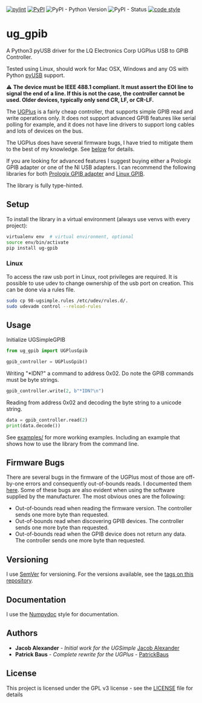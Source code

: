 [![pylint](../../actions/workflows/pylint.yml/badge.svg)](../../actions/workflows/pylint.yml)
[![PyPI](https://img.shields.io/pypi/v/ug-gpib)](https://pypi.org/project/ug-gpib/)
![PyPI - Python Version](https://img.shields.io/pypi/pyversions/ug-gpib)
![PyPI - Status](https://img.shields.io/pypi/status/ug-gpib)
[![code style](https://img.shields.io/badge/code%20style-black-000000.svg)](https://github.com/psf/black)
# ug_gpib
A Python3 pyUSB driver for the LQ Electronics Corp UGPlus USB to GPIB Controller.

Tested using Linux, should work for Mac OSX, Windows and any OS with Python [pyUSB](https://github.com/pyusb/pyusb)
support.

:warning: **The device must be IEEE 488.1 compliant. It must assert the EOI line to signal the end of a line. If this is
not the case, the controller cannot be used. Older devices, typically only send CR, LF, or CR-LF.**

The [UGPlus](http://lqelectronics.com/Products/USBUG/UGPlus/UGPlus.html) is a fairly cheap controller, that supports
simple GPIB read and write operations only. It does not support advanced GPIB features like serial polling for example,
and it does not have line drivers to support long cables and lots of devices on the bus.

The UGPlus does have several firmware bugs, I have tried to mitigate them to the best of my knowledge. See
[below](#firmware-bugs) for details.

If you are looking for advanced features I suggest buying either a Prologix GPIB adapter or one of the NI USB adapters.
I can recommend the following libraries for both
[Prologix GPIB adapter](https://github.com/PatrickBaus/pyAsyncPrologixGpib) and
[Linux GPIB](https://github.com/PatrickBaus/pyAsyncGpib).

The library is fully type-hinted.

## Setup

To install the library in a virtual environment (always use venvs with every project):

```bash
virtualenv env  # virtual environment, optional
source env/bin/activate
pip install ug-gpib
```

### Linux
To access the raw usb port in Linux, root privileges are required. It is possible to use udev to change ownership of the
usb port on creation. This can be done via a rules file.

```bash
sudo cp 98-ugsimple.rules /etc/udev/rules.d/.
sudo udevadm control --reload-rules
```

## Usage

Initialize UGSimpleGPIB

```python
from ug_gpib import UGPlusGpib

gpib_controller = UGPlusGpib()
```

Writing "*IDN?" a command to address 0x02. Do note the GPIB commands must be byte strings.
```python
gpib_controller.write(2, b"*IDN?\n")
```

Reading from address 0x02 and decoding the byte string to a unicode string.
```python
data = gpib_controller.read(2)
print(data.decode())
```

See [examples/](examples/) for more working examples. Including an example that shows how to use the library from the
command line.

## Firmware Bugs
There are several bugs in the firmware of the UGPlus most of those are off-by-one errors and consequently out-of-bounds
reads. I documented them
[here](https://github.com/PatrickBaus/pyUgGpib/blob/f1bb0d2244304b3e3f9776606918eaa270d0e9dc/ug_gpib/ug_gpib.py#L152).
Some of these bugs are also evident when using the software supplied by the manufacturer.
The most obvious ones are the following:

* Out-of-bounds read when reading the firmware version. The controller sends one more byte than requested.
* Out-of-bounds read when discovering GPIB devices. The controller sends one more byte than requested.
* Out-of-bounds read when the GPIB device does not return any data. The controller sends one more byte than requested.

## Versioning

I use [SemVer](http://semver.org/) for versioning. For the versions available, see the [tags on this repository](../../tags). 

## Documentation
I use the [Numpydoc](https://numpydoc.readthedocs.io/en/latest/format.html) style for documentation.

## Authors

* **Jacob Alexander** - *Initial work for the UGSimple* [Jacob Alexander](https://github.com/haata)
* **Patrick Baus** - *Complete rewrite for the UGPlus* - [PatrickBaus](https://github.com/PatrickBaus)

## License


This project is licensed under the GPL v3 license - see the [LICENSE](LICENSE) file for details
